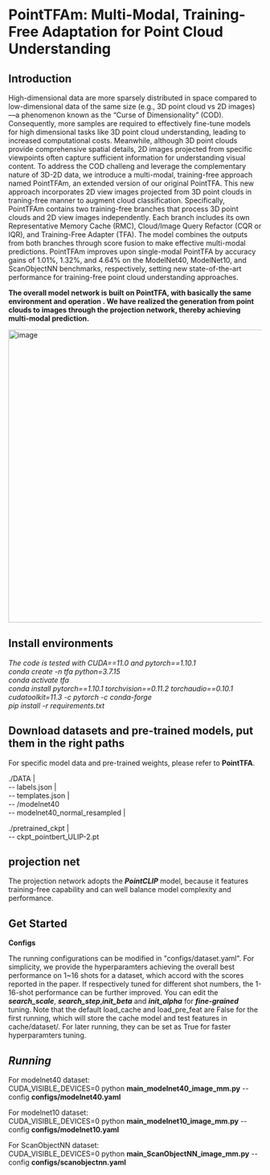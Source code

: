 **PointTFAm: Multi-Modal, Training-Free Adaptation for Point Cloud Understanding**
====================================================================================
**Introduction**
-------------------------------------------------------------------------------------
High-dimensional data are more sparsely distributed in space compared to low-dimensional data of the same size
(e.g., 3D point cloud vs 2D images) —a phenomenon known as the “Curse of Dimensionality” (COD). Consequently, more
samples are required to effectively fine-tune models for high dimensional tasks like 3D point cloud understanding, leading
to increased computational costs. Meanwhile, although 3D point clouds provide comprehensive spatial details, 2D images projected from specific viewpoints often capture sufficient information for understanding visual content. To address the COD challeng and leverage the complementary nature of 3D-2D data, we introduce a multi-modal, training-free approach named PointTFAm, an extended version of our original PointTFA. This new approach incorporates 2D view images projected from 3D point clouds in traning-free manner to augment cloud classification. Specifically, PointTFAm contains two training-free branches that process 3D point clouds and 2D view images independently. Each branch includes its own Representative Memory Cache (RMC), Cloud/Image Query Refactor (CQR or IQR), and Training-Free Adapter (TFA). The model combines the outputs from both branches through score fusion to make effective multi-modal predictions. PointTFAm improves upon single-modal PointTFA by accuracy gains of 1.01%, 1.32%, and 4.64% on the ModelNet40, ModelNet10, and ScanObjectNN benchmarks, respectively, setting new state-of-the-art performance for training-free point cloud understanding approaches.

**The overall model network is built on PointTFA, with basically the same environment and operation . We have realized the generation from point clouds to images through the projection network, thereby achieving multi-modal prediction.**

<img width="843" height="583" alt="image" src="https://github.com/user-attachments/assets/a0037e33-5a68-40c8-8435-842ba6b6b9bd" />

**Install environments**
---------------------------------------------
_The code is tested with CUDA==11.0 and pytorch==1.10.1_<br>
_conda create -n tfa python=3.7.15_<br>
_conda activate tfa_<br>
_conda install pytorch==1.10.1 torchvision==0.11.2 torchaudio==0.10.1 cudatoolkit=11.3 -c pytorch -c conda-forge_<br>
_pip install -r requirements.txt_<br>


Download datasets and pre-trained models, put them in the right paths
--------------------------------------------------------------------------
For specific model data and pre-trained weights, please refer to **PointTFA**.

./DATA |<br>
-- labels.json |<br>
-- templates.json |<br>
-- /modelnet40<br>
  -- modelnet40_normal_resampled |<br>

./pretrained_ckpt |<br>
-- ckpt_pointbert_ULIP-2.pt<br>

 **projection net**<br>
 --------------------------
The projection network adopts the **_PointCLIP_** model, because it features training-free capability and can well balance model complexity and performance.

Get Started
--------------------------------------------------------
**Configs**

The running configurations can be modified in "configs/dataset.yaml".
For simplicity, we provide the hyperparamters achieving the overall best performance on 1~16 shots for a dataset, which accord with the scores reported in the paper. If respectively tuned for different shot numbers, the 1-16-shot performance can be further improved. You can edit the **_search_scale_**, **_search_step_**,**_init_beta_** and **_init_alpha_** for **_fine-grained_** tuning.
Note that the default load_cache and load_pre_feat are False for the first running, which will store the cache model and test features in cache/dataset/. For later running, they can be set as True for faster hyperparamters tuning.

*Running*
-------------------------------------------------
For modelnet40 dataset:<br>
CUDA_VISIBLE_DEVICES=0 python **main_modelnet40_image_mm.py** --config **configs/modelnet40.yaml**

For modelnet10 dataset:<br>
CUDA_VISIBLE_DEVICES=0 python **main_modelnet10_image_mm.py** --config  **configs/modelnet10.yaml**

For ScanObjectNN dataset:<br>
CUDA_VISIBLE_DEVICES=0 python **main_ScanObjectNN_image_mm.py** --config **configs/scanobjectnn.yaml**
